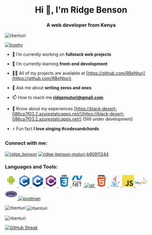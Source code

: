 <h1 align="center">Hi 👋, I'm Ridge Benson</h1>
<h3 align="center">A web developer from Kenya</h3>

<p align="left"> <img src="https://komarev.com/ghpvc/?username=rbenturi&label=Profile%20views&color=0e75b6&style=flat" alt="rbenturi" /> </p>

<!--p align="left"> <a href="https://github.com/ryo-ma/github-profile-trophy"><img src="https://github-profile-trophy.vercel.app/?username=rbenturi" alt="rbenturi" /></a> </p-->

[![trophy](https://github-profile-trophy.vercel.app/?username=rbenturi&theme=onedark)](https://github.com/rbenturi/github-profile-trophy)

- 🔭 I’m currently working on **fullstack web projects**

- 🌱 I’m currently learning **front-end development**

- 👨‍💻 All of my projects are available at [https://github.com/RBeNturi](https://github.com/RBeNturi)

- 💬 Ask me about **writing zeros and ones**

- 📫 How to reach me **ridgemuturi@gmail.com**

- 📄 Know about my experiences [https://black-desert-086ca7f03.2.azurestaticapps.net/](https://black-desert-086ca7f03.2.azurestaticapps.net/) (Still under development)

- ⚡ Fun fact **I love singing #codesandchords**

<h3 align="left">Connect with me:</h3>
<p align="left">
<a href="https://twitter.com/ridge_benson" target="blank"><img align="center" src="https://raw.githubusercontent.com/rahuldkjain/github-profile-readme-generator/master/src/images/icons/Social/twitter.svg" alt="ridge_benson" height="30" width="40" /></a>
<a href="https://linkedin.com/in/ridge-benson-muturi-b90911244" target="blank"><img align="center" src="https://raw.githubusercontent.com/rahuldkjain/github-profile-readme-generator/master/src/images/icons/Social/linked-in-alt.svg" alt="ridge-benson-muturi-b90911244" height="30" width="40" /></a>
</p>

<h3 align="left">Languages and Tools:</h3>
<p align="left"> <a href="https://developer.android.com" target="_blank" rel="noreferrer"> <img src="https://raw.githubusercontent.com/devicons/devicon/master/icons/android/android-original-wordmark.svg" alt="android" width="40" height="40"/> </a> <a href="https://www.cprogramming.com/" target="_blank" rel="noreferrer"> <img src="https://raw.githubusercontent.com/devicons/devicon/master/icons/c/c-original.svg" alt="c" width="40" height="40"/> </a> <a href="https://www.w3schools.com/cpp/" target="_blank" rel="noreferrer"> <img src="https://raw.githubusercontent.com/devicons/devicon/master/icons/cplusplus/cplusplus-original.svg" alt="cplusplus" width="40" height="40"/> </a> <a href="https://www.w3schools.com/cs/" target="_blank" rel="noreferrer"> <img src="https://raw.githubusercontent.com/devicons/devicon/master/icons/csharp/csharp-original.svg" alt="csharp" width="40" height="40"/> </a> <a href="https://www.w3schools.com/css/" target="_blank" rel="noreferrer"> <img src="https://raw.githubusercontent.com/devicons/devicon/master/icons/css3/css3-original-wordmark.svg" alt="css3" width="40" height="40"/> </a> <a href="https://dotnet.microsoft.com/" target="_blank" rel="noreferrer"> <img src="https://raw.githubusercontent.com/devicons/devicon/master/icons/dot-net/dot-net-original-wordmark.svg" alt="dotnet" width="40" height="40"/> </a> <a href="https://git-scm.com/" target="_blank" rel="noreferrer"> <img src="https://www.vectorlogo.zone/logos/git-scm/git-scm-icon.svg" alt="git" width="40" height="40"/> </a> <a href="https://www.w3.org/html/" target="_blank" rel="noreferrer"> <img src="https://raw.githubusercontent.com/devicons/devicon/master/icons/html5/html5-original-wordmark.svg" alt="html5" width="40" height="40"/> </a> <a href="https://www.java.com" target="_blank" rel="noreferrer"> <img src="https://raw.githubusercontent.com/devicons/devicon/master/icons/java/java-original.svg" alt="java" width="40" height="40"/> </a> <a href="https://developer.mozilla.org/en-US/docs/Web/JavaScript" target="_blank" rel="noreferrer"> <img src="https://raw.githubusercontent.com/devicons/devicon/master/icons/javascript/javascript-original.svg" alt="javascript" width="40" height="40"/> </a> <a href="https://www.mysql.com/" target="_blank" rel="noreferrer"> <img src="https://raw.githubusercontent.com/devicons/devicon/master/icons/mysql/mysql-original-wordmark.svg" alt="mysql" width="40" height="40"/> </a> <a href="https://www.php.net" target="_blank" rel="noreferrer"> <img src="https://raw.githubusercontent.com/devicons/devicon/master/icons/php/php-original.svg" alt="php" width="40" height="40"/> </a> <a href="https://postman.com" target="_blank" rel="noreferrer"> <img src="https://www.vectorlogo.zone/logos/getpostman/getpostman-icon.svg" alt="postman" width="40" height="40"/> </a> </p>

<p><img align="left" src="https://github-readme-stats.vercel.app/api/top-langs?username=rbenturi&show_icons=true&locale=en&layout=compact" alt="rbenturi" /></p>

<p>&nbsp;<img align="center" src="https://github-readme-stats.vercel.app/api?username=rbenturi&show_icons=true&locale=en" alt="rbenturi" /></p>

<p><img align="center" src="https://github-readme-streak-stats.herokuapp.com/?user=rbenturi&" alt="rbenturi" /></p>

[![GitHub Streak](https://streak-stats.demolab.com/?user=RBeNturi)](https://git.io/streak-stats)
